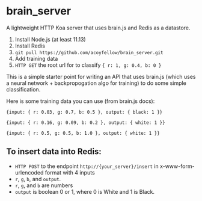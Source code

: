 brain_server
==================

A lightweight HTTP Koa server that uses brain.js and Redis as a datastore.

1. Install Node.js (at least 11.13)
2. Install Redis
3. `git pull https://github.com/acoyfellow/brain_server.git`
4. Add training data
5. `HTTP GET` the root url for to classify `{ r: 1, g: 0.4, b: 0 }`

This is a simple starter point for writing an API that uses brain.js (which uses a neural network + backpropogation algo for training) to do some simple classification.

Here is some training data you can use (from brain.js docs):

```
{input: { r: 0.03, g: 0.7, b: 0.5 }, output: { black: 1 }}
```
```
{input: { r: 0.16, g: 0.09, b: 0.2 }, output: { white: 1 }}
```
```
{input: { r: 0.5, g: 0.5, b: 1.0 }, output: { white: 1 }}
```


To insert data into Redis:
---------------------
- `HTTP POST` to the endpoint `http://{your_server}/insert` in x-www-form-urlencoded format with 4 inputs
- `r`, `g`, `b`, and `output`. 
- `r`, `g`, and `b` are numbers 
- `output` is boolean 0 or 1, where 0 is White and 1 is Black.
